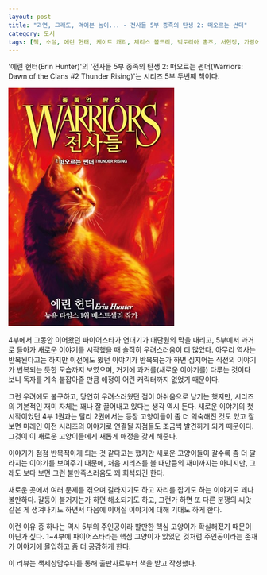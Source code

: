 ```yaml
---
layout: post
title: "과연, 그래도, 먹어본 놈이... - 전사들 5부 종족의 탄생 2: 떠오르는 썬더"
category: 도서
tags: [책, 소설, 에린 헌터, 케이트 캐리, 체리스 볼드리, 빅토리아 홈즈, 서현정, 가람어린이, 책세상맘수다, 서평]
---
```


'에린 헌터(Erin Hunter)'의
'전사들 5부 종족의 탄생 2: 떠오르는 썬더(Warriors: Dawn of the Clans #2 Thunder Rising)'는
시리즈 5부 두번째 책이다.

![표지](/images/book/warriors-5-dawn-of-the-clans-2-thunder-rising-book.jpg)

4부에서 그동안 이어왔던 파이어스타가 연대기가 대단원의 막을 내리고,
5부에서 과거로 돌아가 새로운 이야기를 시작했을 때 솔직히 우려스러움이 더 많았다.
아무리 역사는 반복된다고는 하지만 이전에도 봤던 이야기가 반복되는가 하면
심지어는 직전의 이야기가 번복되는 듯한 모습까지 보였으며,
거기에 과거를(새로운 이야기를) 다루는 것이다 보니
독자를 계속 붙잡아줄 만큼 애정이 어린 캐릭터까지 없었기 때문이다.

그런 우려에도 불구하고,
당연히 우려스러웠던 점이 아쉬움으로 남기는 했지만,
시리즈의 기본적인 재미 자체는 꽤나 잘 끌어내고 있다는 생각 역시 든다.
새로운 이야기의 첫 시작이었던 4부 1권과는 달리
2권에서는 등장 고양이들이 좀 더 익숙해진 것도 있고
잘 보면 미래인 이전 시리즈의 이야기로 연결될 지점들도 조금씩 발견하게 되기 때문이다.
그것이 이 새로운 고양이들에게 새롭게 애정을 갖게 해준다.

이야기가 점점 반복적이게 되는 것 같다고는 했지만
새로운 고양이들이 갈수록 좀 더 달라지는 이야기를 보여주기 때문에,
처음 시리즈를 볼 때만큼의 재미까지는 아니지만,
그래도 보다 보면 그런 불만족스러움도 꽤 희석되긴 한다.

새로운 곳에서 여러 문제를 겪으며 갈라지기도 하고 자리를 잡기도 하는 이야기도 꽤나 볼만하다.
갈등이 불거지는가 하면 해소되기도 하고,
그런가 하면 또 다른 분쟁의 씨앗 같은 게 생겨나기도 하면서
다음에 이어질 이야기에 대해 기대도 하게 한다.

이런 이유 중 하나는 역시 5부의 주인공이라 할만한 핵심 고양이가 확실해졌기 때문이 아닌가 싶다.
1~4부에 파이어스타라는 핵심 고양이가 있었던 것처럼
주인공이라는 존재가 이야기에 몰입하고 좀 더 공감하게 한다.



<div class="im im-info">
이 리뷰는 책세상맘수다를 통해 출판사로부터 책을 받고 작성했다.
</div>
